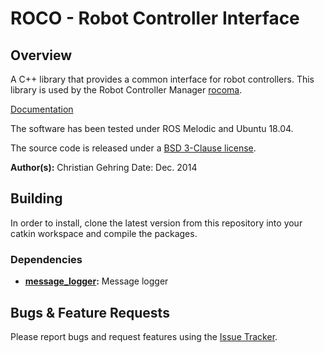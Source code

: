 # ROCO - Robot Controller Interface

## Overview

A C++ library that provides a common interface for robot controllers.
This library is used by the Robot Controller Manager [rocoma](https://bitbucket.org/leggedrobotics/rocoma).

[Documentation](http://docs.leggedrobotics.com/rocoma_doc/)

The software has been tested under ROS Melodic and Ubuntu 18.04.

The source code is released under a [BSD 3-Clause license](LICENSE).

**Author(s):** Christian Gehring
Date: Dec. 2014

## Building

In order to install, clone the latest version from this repository into your catkin workspace and compile the packages.

### Dependencies
* **[message_logger](https://bitbucket.org/leggedrobotics/message_logger):** Message logger

## Bugs & Feature Requests

Please report bugs and request features using the [Issue Tracker](https://github.com/ethz-asl/ros_best_practices/issues).
